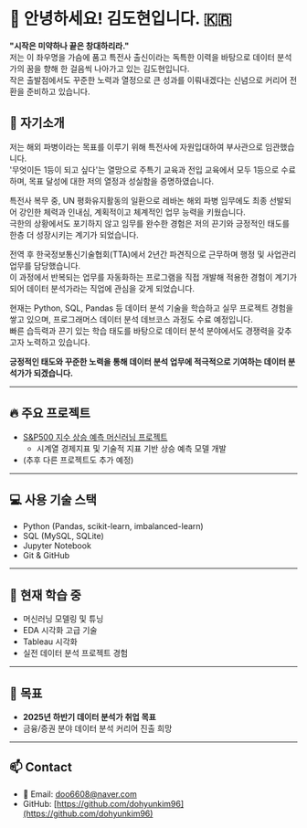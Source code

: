 # 👋 안녕하세요! 김도현입니다. 🇰🇷

**"시작은 미약하나 끝은 창대하리라."**  
저는 이 좌우명을 가슴에 품고 특전사 출신이라는 독특한 이력을 바탕으로 데이터 분석가의 꿈을 향해 한 걸음씩 나아가고 있는 김도현입니다.  
작은 출발점에서도 꾸준한 노력과 열정으로 큰 성과를 이뤄내겠다는 신념으로 커리어 전환을 준비하고 있습니다.

## 📝 자기소개

저는 해외 파병이라는 목표를 이루기 위해 특전사에 자원입대하여 부사관으로 임관했습니다.  
'무엇이든 1등이 되고 싶다'는 열망으로 주특기 교육과 전입 교육에서 모두 1등으로 수료하며, 목표 달성에 대한 저의 열정과 성실함을 증명하였습니다.

특전사 복무 중, UN 평화유지활동의 일환으로 레바논 해외 파병 임무에도 최종 선발되어 강인한 체력과 인내심, 계획적이고 체계적인 업무 능력을 키웠습니다.  
극한의 상황에서도 포기하지 않고 임무를 완수한 경험은 저의 끈기와 긍정적인 태도를 한층 더 성장시키는 계기가 되었습니다.

전역 후 한국정보통신기술협회(TTA)에서 2년간 파견직으로 근무하며 행정 및 사업관리 업무를 담당했습니다.  
이 과정에서 반복되는 업무를 자동화하는 프로그램을 직접 개발해 적용한 경험이 계기가 되어 데이터 분석가라는 직업에 관심을 갖게 되었습니다.

현재는 Python, SQL, Pandas 등 데이터 분석 기술을 학습하고 실무 프로젝트 경험을 쌓고 있으며, 프로그래머스 데이터 분석 데브코스 과정도 수료 예정입니다.  
빠른 습득력과 끈기 있는 학습 태도를 바탕으로 데이터 분석 분야에서도 경쟁력을 갖추고자 노력하고 있습니다.

**긍정적인 태도와 꾸준한 노력을 통해 데이터 분석 업무에 적극적으로 기여하는 데이터 분석가가 되겠습니다.**

---

## 🔥 주요 프로젝트

- [S&P500 지수 상승 예측 머신러닝 프로젝트](https://github.com/dohyunkim96/SP500_ML)
    - 시계열 경제지표 및 기술적 지표 기반 상승 예측 모델 개발
- (추후 다른 프로젝트도 추가 예정)

---

## 💻 사용 기술 스택

- Python (Pandas, scikit-learn, imbalanced-learn)
- SQL (MySQL, SQLite)
- Jupyter Notebook
- Git & GitHub

---

## 🏃 현재 학습 중

- 머신러닝 모델링 및 튜닝
- EDA 시각화 고급 기술
- Tableau 시각화
- 실전 데이터 분석 프로젝트 경험

---

## 🌱 목표

- **2025년 하반기 데이터 분석가 취업 목표**
- 금융/증권 분야 데이터 분석 커리어 진출 희망

---

## 📫 Contact

- 📧 Email: doo6608@naver.com
- GitHub: [https://github.com/dohyunkim96](https://github.com/dohyunkim96)
